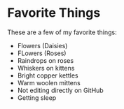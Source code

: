 # Favorite Things

These are a few of my favorite things:

- Flowers (Daisies)
- FLowers (Roses)
- Raindrops on roses
- Whiskers on kittens
- Bright copper kettles
- Warm woolen mittens
- Not editing directly on GitHub
- Getting sleep
